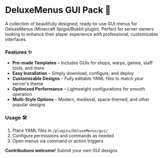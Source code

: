 
# DeluxeMenus GUI Pack 🎨  

A collection of beautifully designed, ready-to-use GUI menus for DeluxeMenus (Minecraft Spigot/Bukkit plugin). Perfect for server owners looking to enhance their player experience with professional, customizable interfaces.

### Features ✨  
- **Pre-made Templates** – Includes GUIs for shops, warps, games, staff tools, and more  
- **Easy Installation** – Simply download, configure, and deploy  
- **Customizable Designs** – Fully editable YAML files to match your server's theme  
- **Optimized Performance** – Lightweight configurations for smooth operation  
- **Multi-Style Options** – Modern, medieval, space-themed, and other popular designs  

### Usage 🛠️  
1. Place YAML files in `/plugins/DeluxeMenus/gui/`  
2. Configure permissions and commands as needed  
3. Open menus via command or action triggers  

**Contributions welcome!** Submit your own GUI designs
